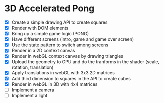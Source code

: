 3D Accelerated Pong
====

- [x] Create a simple drawing API to create squares
- [x] Render with DOM elements
- [x] Bring up a simple game logic (PONG) 
- [x] Have different screens (intro, game and game over screen) 
- [x] Use the state pattern to switch among screens
- [x] Render in a 2D context canvas
- [x] Render in webGL context canvas by drawing triangles
- [x] Upload the geometry to GPU and do the tranforms in the shader (scale, rotation, translation)
- [x] Apply translations in webGL with 3x3 2D matrices
- [x] Add third dimension to squares in the API to create cubes
- [x] Render in webGL in 3D with 4x4 matrices
- [ ] Implement a camera
- [ ] Implement a light